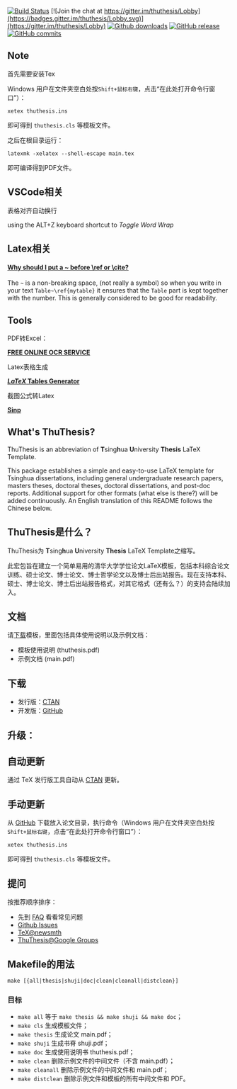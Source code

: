 [![Build Status](https://travis-ci.org/xueruini/thuthesis.svg?branch=master)](https://travis-ci.org/xueruini/thuthesis)
[![Join the chat at https://gitter.im/thuthesis/Lobby](https://badges.gitter.im/thuthesis/Lobby.svg)](https://gitter.im/thuthesis/Lobby)
[![Github downloads](https://img.shields.io/github/downloads/xueruini/thuthesis/total.svg)](https://github.com/xueruini/thuthesis/releases)
[![GitHub release](https://img.shields.io/github/release/xueruini/thuthesis/all.svg)](https://github.com/xueruini/thuthesis/releases/latest)
[![GitHub commits](https://img.shields.io/github/commits-since/xueruini/thuthesis/latest.svg)](https://github.com/xueruini/thuthesis/commits/master)

## Note
首先需要安装Tex

Windows 用户在文件夹空白处按`Shift+鼠标右键`，点击“在此处打开命令行窗口”）：

    xetex thuthesis.ins

即可得到 `thuthesis.cls` 等模板文件。

之后在根目录运行：

```
latexmk -xelatex --shell-escape main.tex
```

即可编译得到PDF文件。



## VSCode相关

表格对齐自动换行

using the ALT+Z keyboard shortcut to *Toggle Word Wrap*

## Latex相关

#### [Why should I put a ~ before \ref or \cite?](https://tex.stackexchange.com/questions/9633/why-should-i-put-a-before-ref-or-cite)

The `~` is a non-breaking space, (not really a symbol) so when you write in your text `Table~\ref{mytable}` it ensures that the `Table` part is kept together with the number. This is generally considered to be good for readability.

## Tools

PDF转Excel：

[**FREE ONLINE OCR SERVICE**](https://www.onlineocr.net/)

Latex表格生成

**[*LaTeX* Tables Generator](https://www.tablesgenerator.com/)**

截图公式转Latex

**[Sinp](https://mathpix.com/)**



## What's ThuThesis?
ThuThesis is an abbreviation of <b>T</b>sing<b>h</b>ua <b>U</b>niversity <b>Thesis</b> LaTeX Template.

This package establishes a simple and easy-to-use LaTeX template for Tsinghua dissertations, including general undergraduate research papers, masters theses, doctoral theses, doctoral dissertations, and post-doc reports. Additional support for other formats (what else is there?) will be added continuously. An English translation of this README follows the Chinese below.

## ThuThesis是什么？
ThuThesis为 <b>T</b>sing<b>h</b>ua <b>U</b>niversity <b>Thesis</b> LaTeX Template之缩写。

此宏包旨在建立一个简单易用的清华大学学位论文LaTeX模板，包括本科综合论文训练、硕士论文、博士论文、博士哲学论文以及博士后出站报告。现在支持本科、硕士、博士论文、博士后出站报告格式，对其它格式（还有么？）的支持会陆续加入。

## 文档
请[下载](https://github.com/xueruini/thuthesis/releases)模板，里面包括具体使用说明以及示例文档：

* 模板使用说明 (thuthesis.pdf)
* 示例文档 (main.pdf)

## 下载
* 发行版：[CTAN](http://www.ctan.org/pkg/thuthesis)
* 开发版：[GitHub](https://github.com/xueruini/thuthesis)

## 升级：
## 自动更新
通过 TeX 发行版工具自动从 [CTAN](http://www.ctan.org/pkg/thuthesis) 更新。

## 手动更新
从 [GitHub](https://github.com/xueruini/thuthesis) 下载放入论文目录，执行命令（Windows 用户在文件夹空白处按`Shift+鼠标右键`，点击“在此处打开命令行窗口”）：

    xetex thuthesis.ins

即可得到 `thuthesis.cls` 等模板文件。

## 提问
按推荐顺序排序：

* 先到 [FAQ](https://github.com/xueruini/thuthesis/wiki/FAQ) 看看常见问题
* [Github Issues](http://github.com/xueruini/thuthesis/issues)
* [TeX@newsmth](http://www.newsmth.net/nForum/#!board/TeX)
* [ThuThesis@Google Groups](http://groups.google.com/group/thuthesis)

## Makefile的用法

```shell
make [{all|thesis|shuji|doc|clean|cleanall|distclean}]
```

### 目标
* `make all`       等于 `make thesis && make shuji && make doc`；
* `make cls`       生成模板文件；
* `make thesis`    生成论文 main.pdf；
* `make shuji`     生成书脊 shuji.pdf；
* `make doc`       生成使用说明书 thuthesis.pdf；
* `make clean`     删除示例文件的中间文件（不含 main.pdf）；
* `make cleanall`  删除示例文件的中间文件和 main.pdf；
* `make distclean` 删除示例文件和模板的所有中间文件和 PDF。
